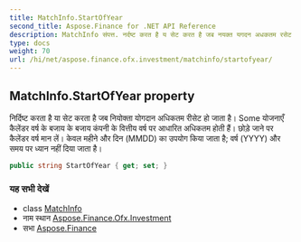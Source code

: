 ```yaml
---
title: MatchInfo.StartOfYear
second_title: Aspose.Finance for .NET API Reference
description: MatchInfo संपत्त. नर्दष्ट करत है य सेट करत है जब नयक्त यगदन अधकतम रसेट ह जत है Some यजनएँ कैलेंडर वर्ष के बजय के बजय कंपन के वत्तय वर्ष पर आधरत अधकतम हत हैं छड़े जने पर कैलेंडर वर्ष मन लें केवल महने और दन MMDD क उपयग कय जत है वर्ष YYYY और समय पर ध्यन नहं दय जत है
type: docs
weight: 70
url: /hi/net/aspose.finance.ofx.investment/matchinfo/startofyear/
---
```

## MatchInfo.StartOfYear property

निर्दिष्ट करता है या सेट करता है जब नियोक्ता योगदान अधिकतम रीसेट हो जाता है। Some योजनाएँ कैलेंडर वर्ष के बजाय के बजाय कंपनी के वित्तीय वर्ष पर आधारित अधिकतम होती हैं। छोड़े जाने पर कैलेंडर वर्ष मान लें। केवल महीने और दिन (MMDD) का उपयोग किया जाता है; वर्ष (YYYY) और समय पर ध्यान नहीं दिया जाता है।

```csharp
public string StartOfYear { get; set; }
```

### यह सभी देखें

* class [MatchInfo](../)
* नाम स्थान [Aspose.Finance.Ofx.Investment](../../matchinfo/)
* सभा [Aspose.Finance](../../../)


